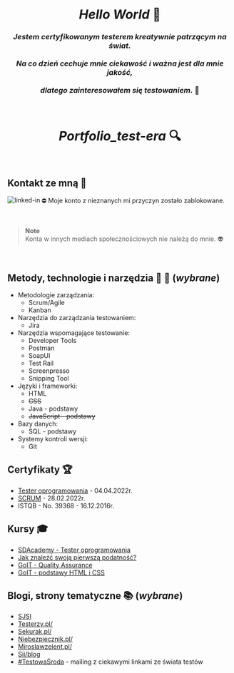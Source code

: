 <div align="center">
  
  # *Hello World* :wave: <br>
  
  ### *Jestem certyfikowanym testerem kreatywnie patrzącym na świat.* <br> <br> *Na co dzień cechuje mnie ciekawość i ważna jest dla mnie jakość, <br> <br> dlatego zainteresowałem się testowaniem.* :mag_right:
  
</div>

<br>

<div align="center">  
  
  # *Portfolio_test-era* :mag: 
  
</div>

<br>

## Kontakt ze mną :postbox:

[<img align="left" alt="linked-in" src="https://img.shields.io/badge/linkedin-%230077B5.svg?&style=for-the-badge&logo=linkedin&logoColor=white" />](https://www.linkedin.com/in/jarosław-jamróg-362210282)  :no_entry: Moje konto z nieznanych mi przyczyn zostało zablokowane. <br>

<br>

> **Note** <br>
> Konta w innych mediach społecznościowych nie należą do mnie.  :alien:

<br>

## Metody, technologie i narzędzia :triangular_ruler: :microscope: (*wybrane*)

* Metodologie zarządzania:
  * Scrum/Agile
  * Kanban
* Narzędzia do zarządzania testowaniem:
  * Jira
* Narzędzia wspomagające testowanie:
  * Developer Tools
  * Postman
  * SoapUI
  * Test Rail
  * Screenpresso
  * Snipping Tool
* Języki i frameworki:
  * HTML
  * ~~CSS~~
  * Java - podstawy
  * ~~JavaScript - podstawy~~
* Bazy danych:
  * SQL - podstawy
* Systemy kontroli wersji:
  * Git


## Certyfikaty :trophy:

* [Tester oprogramowania](https://app.diplomasafe.com/pl-PL/diploma/d66bb877f52e1cb2c066385140d21387c56d77a2a) - 	04.04.2022r.
* [SCRUM](https://app.diplomasafe.com/pl-PL/diploma/d8f322251c43873c8992acf45c4ec8faabcc5710d) - 28.02.2022r.
* ISTQB - No. 39368 - 16.12.2016r.

## Kursy :mortar_board:

* [SDAcademy - Tester oprogramowania](https://sdacademy.pl/kursy/software-tester/)
* [Jak znaleźć swoją pierwszą podatność?](https://szkolasecurity.pl/pierwsza/)
* [GoIT - Quality Assurance](https://qa.m.goit.global/pl/?utm_source=ref&utm_medium=ref&utm_campaign=mar)
* [GoIT - podstawy HTML i CSS](https://m.goit.global/pl/?utm_source=google&utm_medium=cpc&utm_campaign=19908700535%7C146264932926%7C652920559856%7C%7Cgo-it&gad=1&gclid=Cj0KCQjw7uSkBhDGARIsAMCZNJv0jKHyaHdNsnWC4mJMAayfj7msPLBqbdXqZwSKEmfqtehHYWp6TN4aAhE2EALw_wcB&ga=1888222807.1647978669&first_name=Jaros%C5%82aw&phone=%2B48660393313&email=jamrogj%40o2.pl)

## Blogi, strony tematyczne :books: (*wybrane*)

* [SJSI](https://sjsi.org/)
* [Testerzy.pl/](https://testerzy.pl/)
* [Sekurak.pl/](https://sekurak.pl/)
* [Niebezpiecznik.pl/](https://niebezpiecznik.pl/)
* [Miroslawzelent.pl/](https://miroslawzelent.pl/)
* [Sii/blog](https://sii.pl/blog/)
* [#TestowaŚroda](https://akademiaqa.pl/testowa-sroda/) - mailing z ciekawymi linkami ze świata testów

